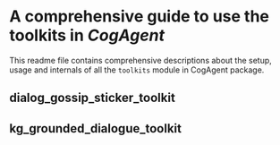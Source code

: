 # A comprehensive guide to use the toolkits in _CogAgent_

This readme file contains comprehensive descriptions about the setup, usage
and internals of all the `toolkits` module in CogAgent package.

## dialog_gossip_sticker_toolkit

## kg_grounded_dialogue_toolkit



